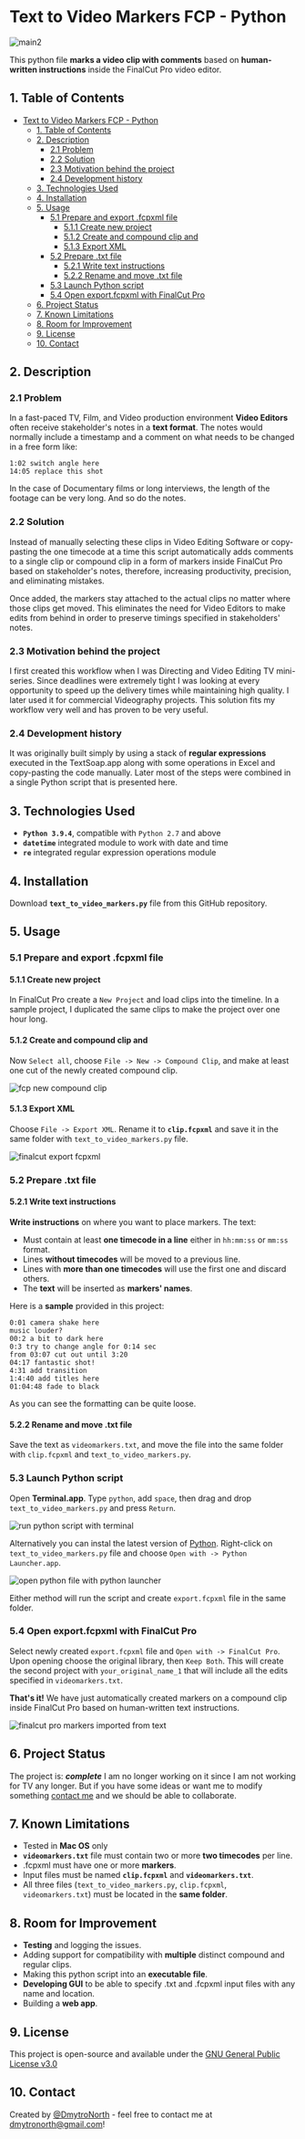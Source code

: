 # Text to Video Markers FCP - Python

![main2](png/main2.png)

This python file **marks a video clip with comments** based on **human-written instructions** inside the FinalCut Pro video editor.

## 1. Table of Contents

- [Text to Video Markers FCP - Python](#text-to-video-markers-fcp---python)
  - [1. Table of Contents](#1-table-of-contents)
  - [2. Description](#2-description)
    - [2.1 Problem](#21-problem)
    - [2.2 Solution](#22-solution)
    - [2.3 Motivation behind the project](#23-motivation-behind-the-project)
    - [2.4 Development history](#24-development-history)
  - [3. Technologies Used](#3-technologies-used)
  - [4. Installation](#4-installation)
  - [5. Usage](#5-usage)
    - [5.1 Prepare and export .fcpxml file](#51-prepare-and-export-fcpxml-file)
      - [5.1.1 Create new project](#511-create-new-project)
      - [5.1.2 Create and compound clip and](#512-create-and-compound-clip-and)
      - [5.1.3 Export XML](#513-export-xml)
    - [5.2 Prepare .txt file](#52-prepare-txt-file)
      - [5.2.1 Write text instructions](#521-write-text-instructions)
      - [5.2.2 Rename and move .txt file](#522-rename-and-move-txt-file)
    - [5.3 Launch Python script](#53-launch-python-script)
    - [5.4 Open export.fcpxml with FinalCut Pro](#54-open-exportfcpxml-with-finalcut-pro)
  - [6. Project Status](#6-project-status)
  - [7. Known Limitations](#7-known-limitations)
  - [8. Room for Improvement](#8-room-for-improvement)
  - [9. License](#9-license)
  - [10. Contact](#10-contact)

<!-- * [License](#license) -->

## 2. Description

### 2.1 Problem

In a fast-paced TV, Film, and Video production environment **Video Editors** often receive stakeholder's notes in a **text format**. The notes would normally include a timestamp and a comment on what needs to be changed in a free form like:

```
1:02 switch angle here
14:05 replace this shot
```

In the case of Documentary films or long interviews, the length of the footage can be very long. And so do the notes.

### 2.2 Solution

Instead of manually selecting these clips in Video Editing Software or copy-pasting the one timecode at a time this script automatically adds comments to a single clip or compound clip in a form of markers inside FinalCut Pro based on stakeholder's notes, therefore, increasing productivity, precision, and eliminating mistakes. 

Once added, the markers stay attached to the actual clips no matter where those clips get moved. This eliminates the need for Video Editors to make edits from behind in order to preserve timings specified in stakeholders' notes. 

### 2.3 Motivation behind the project

I first created this workflow when I was Directing and Video Editing TV mini-series. Since deadlines were extremely tight I was looking at every opportunity to speed up the delivery times while maintaining high quality. I later used it for commercial Videography projects. This solution fits my workflow very well and has proven to be very useful.

### 2.4 Development history

It was originally built simply by using a stack of **regular expressions** executed in the TextSoap.app along with some operations in Excel and copy-pasting the code manually. Later most of the steps were combined in a single Python script that is presented here.

## 3. Technologies Used

- **`Python 3.9.4`**, compatible with `Python 2.7` and above
- **`datetime`** integrated module to work with date and time
- **`re`** integrated regular expression operations module

## 4. Installation

Download **`text_to_video_markers.py`** file from this GitHub repository.

## 5. Usage

### 5.1 Prepare and export .fcpxml file

#### 5.1.1 Create new project

In FinalCut Pro create a `New Project` and load clips into the timeline. In a sample project, I duplicated the same clips to make the project over one hour long.

#### 5.1.2 Create and compound clip and 

Now `Select all`, choose `File -> New -> Compound Clip`, and make at least one cut of the newly created compound clip.

![fcp new compound clip](png/comp.png)

#### 5.1.3 Export XML

Choose `File -> Export XML`. Rename it to **`clip.fcpxml`** and save it in the same folder with `text_to_video_markers.py` file.

![finalcut export fcpxml](png/xmlexp.png)

### 5.2 Prepare .txt file

#### 5.2.1 Write text instructions

**Write instructions** on where you want to place markers. The text:

- Must contain at least **one timecode in a line** either in `hh:mm:ss` or `mm:ss` format.
- Lines **without timecodes** will be moved to a previous line.
- Lines with **more than one timecodes** will use the first one and discard others.
- The **text** will be inserted as **markers' names**.

Here is a **sample** provided in this project:

```
0:01 camera shake here
music louder? 
00:2 a bit to dark here
0:3 try to change angle for 0:14 sec
from 03:07 cut out until 3:20 
04:17 fantastic shot!
4:31 add transition
1:4:40 add titles here
01:04:48 fade to black
```

As you can see the formatting can be quite loose.

#### 5.2.2 Rename and move .txt file

Save the text as `videomarkers.txt`, and move the file into the same folder with `clip.fcpxml` and `text_to_video_markers.py`.

### 5.3 Launch Python script

Open **Terminal.app**. Type `python`, add `space`, then drag and drop `text_to_video_markers.py` and press `Return`.

![run python script with terminal](png/trm3.png)

Alternatively you can instal the latest version of [Python](https://www.python.org/downloads/macOS). Right-click on `text_to_video_markers.py` file and choose `Open with -> Python Launcher.app`.

![open python file with python launcher](png/pylaunch.png)

Either method will run the script and create `export.fcpxml` file in the same folder.
### 5.4 Open export.fcpxml with FinalCut Pro

Select newly created `export.fcpxml` file and `Open with -> FinalCut Pro`. Upon opening choose the original library, then `Keep Both`. This will create the second project with `your_original_name_1` that will include all the edits specified in `videomarkers.txt`.

**That's it!** We have just automatically created markers on a compound clip inside FinalCut Pro based on human-written text instructions.

![finalcut pro markers imported from text](png/mark-res.png)

## 6. Project Status

The project is: **_complete_**
I am no longer working on it since I am not working for TV any longer. But if you have some ideas or want me to modify something [contact me](#contact) and we should be able to collaborate.

## 7. Known Limitations
* Tested in **Mac OS** only
* **`videomarkers.txt`** file must contain two or more **two timecodes** per line.
* .fcpxml must have one or more **markers**.
* Input files must be named **`clip.fcpxml`** and **`videomarkers.txt`**.
* All three files (`text_to_video_markers.py`, `clip.fcpxml`, `videomarkers.txt`) must be located in the **same folder**.
## 8. Room for Improvement
* **Testing** and logging the issues.
* Adding support for compatibility with **multiple** distinct compound and regular clips.
* Making this python script into an **executable file**.
* **Developing GUI** to be able to specify .txt and .fcpxml input files with any name and location.
* Building a **web app**.

## 9. License

This project is open-source and available under the [GNU General Public License v3.0](https://choosealicense.com/licenses/gpl-3.0/#)

## 10. Contact

Created by [@DmytroNorth](https://github.com/DmytroNorth) - feel free to contact me at dmytronorth@gmail.com!
